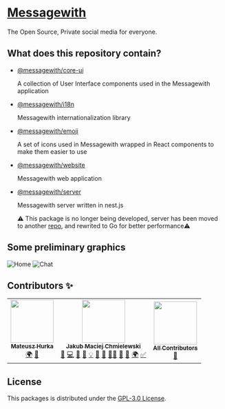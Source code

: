 # [Messagewith](https://messagewith.app)
The Open Source, Private social media for everyone.

## What does this repository contain?

- [@messagewith/core-ui](https://github.com/messagewith/messagewith/tree/main/packages/core-ui)
  
  A collection of User Interface components used in the Messagewith application
- [@messagewith/i18n](https://github.com/messagewith/messagewith/tree/main/packages/i18n)

  Messagewith internationalization library
- [@messagewith/emoji](https://github.com/messagewith/messagewith/tree/main/packages/emoji)

  A set of icons used in Messagewith wrapped in React components to make them easier to use

- [@messagewith/website](https://github.com/messagewith/messagewith/tree/main/packages/website)
  
  Messagewith web application

- [@messagewith/server](https://github.com/messagewith/messagewith/tree/main/packages/server)

  Messagewith server written in nest.js
  
  ⚠️ This package is no longer being developed, server has been moved to another [repo](https://github.com/messagewith/server), and rewrited to Go for better performance⚠️

## Some preliminary graphics

![Home](https://github.com/messagewith/messagewith/blob/main/assets/home.png?raw=true)
![Chat](https://github.com/messagewith/messagewith/blob/main/assets/chat.png?raw=true)


## Contributors ✨
<!-- ALL-CONTRIBUTORS-LIST:START - Do not remove or modify this section -->
<!-- prettier-ignore-start -->
<!-- markdownlint-disable -->
<table>
  <tr>
    <td align="center"><a href="https://github.com/It4m"><img src="https://avatars.githubusercontent.com/u/91852368?v=4?s=100" width="100px;" alt=""/><br /><sub><b>Mateusz Hurka</b></sub></a><br /><a href="#translation-It4m" title="Translation">🌍</a> <a href="https://github.com/messagewith/messagewith/issues?q=author%3AIt4m" title="Bug reports">🐛</a></td>
    <td align="center"><a href="https://github.com/chmielulu"><img src="https://avatars.githubusercontent.com/u/53061612?v=4?s=100" width="100px;" alt=""/><br /><sub><b>Jakub Maciej Chmielewski</b></sub></a><br /><a href="https://github.com/messagewith/messagewith/issues?q=author%3Achmielulu" title="Bug reports">🐛</a> <a href="https://github.com/messagewith/messagewith/commits?author=chmielulu" title="Code">💻</a> <a href="#data-chmielulu" title="Data">🔣</a> <a href="#design-chmielulu" title="Design">🎨</a> <a href="#example-chmielulu" title="Examples">💡</a> <a href="#ideas-chmielulu" title="Ideas, Planning, & Feedback">🤔</a> <a href="#maintenance-chmielulu" title="Maintenance">🚧</a> <a href="#mentoring-chmielulu" title="Mentoring">🧑‍🏫</a> <a href="https://github.com/messagewith/messagewith/pulls?q=is%3Apr+reviewed-by%3Achmielulu" title="Reviewed Pull Requests">👀</a> <a href="#tool-chmielulu" title="Tools">🔧</a> <a href="#translation-chmielulu" title="Translation">🌍</a> <a href="#tutorial-chmielulu" title="Tutorials">✅</a></td>
    <td align="center"><a href="https://allcontributors.org"><img src="https://avatars.githubusercontent.com/u/46410174?v=4?s=100" width="100px;" alt=""/><br /><sub><b>All Contributors</b></sub></a><br /><a href="https://github.com/messagewith/messagewith/commits?author=all-contributors" title="Documentation">📖</a></td>
  </tr>
</table>

<!-- markdownlint-restore -->
<!-- prettier-ignore-end -->

<!-- ALL-CONTRIBUTORS-LIST:END -->
## License
This packages is distributed under the [GPL-3.0 License](https://github.com/messagewith/messagewith/blob/main/LICENSE).

